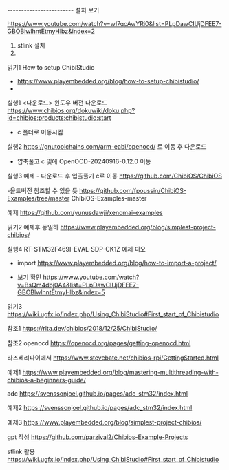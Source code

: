 

------------------------ 설치 보기

https://www.youtube.com/watch?v=wI7qcAwYRi0&list=PLpDawCIUjDFEE7-GBOBlwlhntEtmyHlbz&index=2

1) stlink 설치
2) 



읽기1  How to setup ChibiStudio
- https://www.playembedded.org/blog/how-to-setup-chibistudio/
- 


실행1 <다운로드> 윈도우 버전 다운로드
https://www.chibios.org/dokuwiki/doku.php?id=chibios:products:chibistudio:start
- c 폴더로 이동시킴

실행2
https://gnutoolchains.com/arm-eabi/openocd/ 로 이동 후 다운로드
- 압축풀고 c 및에 OpenOCD-20240916-0.12.0 이동

실행3 예제  - 다운로드 후 입출풀기 c로 이동
https://github.com/ChibiOS/ChibiOS



-올드버전 참조할 수 있을 듯
https://github.com/fpoussin/ChibiOS-Examples/tree/master
ChibiOS-Examples-master

예제
https://github.com/yunusdawji/xenomai-examples



읽기2 예제후 동일하
https://www.playembedded.org/blog/simplest-project-chibios/


실행4
RT-STM32F469I-EVAL-SDP-CK1Z 예제 디오
- import https://www.playembedded.org/blog/how-to-import-a-project/

- 
  보기 확인
  https://www.youtube.com/watch?v=BsQm4dbj0A4&list=PLpDawCIUjDFEE7-GBOBlwlhntEtmyHlbz&index=5

  
읽기3
https://wiki.ugfx.io/index.php/Using_ChibiStudio#First_start_of_Chibistudio

참조1
https://rlta.dev/chibios/2018/12/25/ChibiStudio/

참조2 openocd
https://openocd.org/pages/getting-openocd.html





라즈베리파이에서
https://www.stevebate.net/chibios-rpi/GettingStarted.html

예제1
https://www.playembedded.org/blog/mastering-multithreading-with-chibios-a-beginners-guide/

adc
https://svenssonjoel.github.io/pages/adc_stm32/index.html

예제2
https://svenssonjoel.github.io/pages/adc_stm32/index.html

예제3
https://www.playembedded.org/blog/simplest-project-chibios/

gpt 작성
https://github.com/parzival2/Chibios-Example-Projects


stlink 활용
https://wiki.ugfx.io/index.php/Using_ChibiStudio#First_start_of_Chibistudio






